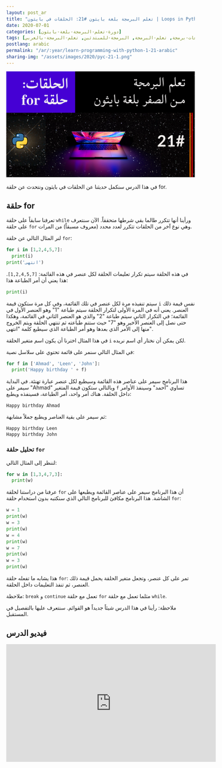 ```yaml
---
layout: post_ar
title: "تعلم البرمجة بلغة بايثون #21: الحلقات في بايثون | Loops in Python: for Loop"
date: 2020-07-01
categories: [دورة-تعلم-البرمجة-بلغة-بايثون] 
tags: [بايثون, برمجة, لغات-برمجة, تعلم-البرمجة, البرمجة-للمبتدئين, تعلم-البرمجة-بالعربي]
postlang: arabic 
permalink: "/ar/:year/learn-programming-with-python-1-21-arabic"
sharing-img: "/assets/images/2020/pyc-21-1.png"
---
```


![تعلم البرمجة بلغة بايثون #21"](/assets/images/2020/pyc-21-1.png)

في هذا الدرس سنكمل حديثنا عن الحلقات في بايثون ونتحدث عن حلقة for.

## حلقة for

تعرفنا سابقاً على حلقة `while` ورأينا أنها تتكرر طالما بقي شرطها متحققاً. الآن سنتعرف على حلقة `for` وهي نوع آخر من الحلقات تتكرر لعدد محدد (معروف مسبقاً) من المرات.

لنر المثال التالي عن حلقة `for`:

```python
for i in [1,2,4,5,7]:
  print(i)
print('انتهى')
```

في هذه الحلقة سيتم تكرار تعليمات الحلقة لكل عنصر في هذه القائمة: `[1,2,4,5,7]`. هذا يعني أن أمر الطباعة هذا:

```python
print(i)
```

سيتم تنفيذه مرة لكل عنصر في تلك القائمة، وفي كل مرة ستكون قيمة `i` نفس قيمة ذلك العنصر. يعني أنه في المرة الأولى لتكرار الحلقة سيتم طباعة "1" وهو العنصر الأول في القائمة؛ في التكرار الثاني سيتم طباعة "2" والذي هو العنصر الثاني في القائمة، وهكذا حتى نصل إلى العنصر الأخير وهو "7" حيث ستتم طباعته ثم تنتهي الحلقة ويتم الخروج منها إلى الأمر الذي بعدها وهو أمر الطباعة الذي سيطبع كلمة "انتهى".

في هذا المثال اخترنا أن يكون اسم متغير الحلقة `i` لكن يمكن أن نختار أي اسم نريده. 

في المثال التالي سنمر على قائمة تحتوي على سلاسل نصية:

```python
for f in ['Ahmad', 'Leen', 'John']:
  print('Happy birthday ' + f)
```

هذا البرنامج سيمر على عناصر هذه القائمة وسيطبع لكل عنصر عبارة تهنئة. في البداية سيمر على "Ahmad" وبالتالي ستكون قيمة المتغير `f` تساوي "أحمد" وسينفذ الأوامر داخل الحلقة. هناك أمر واحد، أمر الطباعة، فسينفذه ويطبع:

```
Happy birthday Ahmad
```

ثم سيمر على بقية العناصر ويطبع جملاً مشابهة:

```
Happy birthday Leen
Happy birthday John
```

### تحليل حلقة `for`

لننظر إلى المثال التالي:

```python
for w in [1,3,4,7,3]:
  print(w)
```

عرفنا من دراستنا لحلقة `for` أن هذا البرنامج سيمر على عناصر القائمة ويطبعها على الشاشة. هذا البرنامج مكافئ للبرنامج التالي الذي سنكتبه بدون استخدام حلقة `for`:

```python
w = 1
print(w)
w = 3
print(w)
w = 4
print(w)
w = 7
print(w)
w = 3
print(w)
```

هذا يشابه ما تفعله حلقة `for`: تمر على كل عنصر، وتجعل متغير الحلقة يحمل قيمة ذلك العنصر، ثم تنفذ التعليمات داخل الحلقة.

ملاحظة: `break` و `continue` تعمل مع حلقة `for` مثلما تعمل مع حلقة `while`.

ملاحظة: رأينا في هذا الدرس شيئاً جديداً هو القوائم. سنتعرف عليها بالتفصيل في المستقبل.

## فيديو الدرس

<iframe width="560" height="315" src="https://www.youtube.com/embed/d2YJSuQUqlM" frameborder="0" allow="accelerometer; autoplay; encrypted-media; gyroscope; picture-in-picture" allowfullscreen></iframe>

